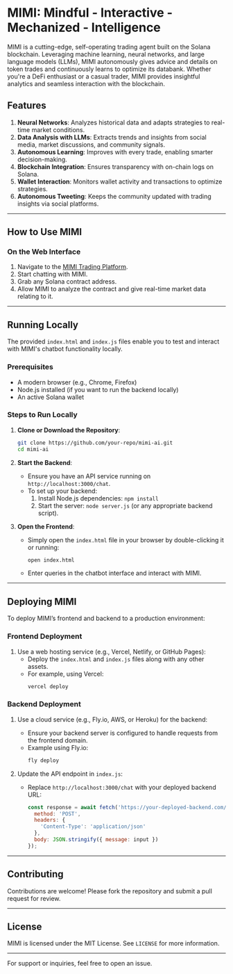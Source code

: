 # MIMI: Mindful - Interactive - Mechanized - Intelligence

MIMI is a cutting-edge, self-operating trading agent built on the Solana blockchain. Leveraging machine learning, neural networks, and large language models (LLMs), MIMI autonomously gives advice and details on token trades and continuously learns to optimize its databank. Whether you're a DeFi enthusiast or a casual trader, MIMI provides insightful analytics and seamless interaction with the blockchain.

## Features

1. **Neural Networks**: Analyzes historical data and adapts strategies to real-time market conditions.
2. **Data Analysis with LLMs**: Extracts trends and insights from social media, market discussions, and community signals.
3. **Autonomous Learning**: Improves with every trade, enabling smarter decision-making.
4. **Blockchain Integration**: Ensures transparency with on-chain logs on Solana.
5. **Wallet Interaction**: Monitors wallet activity and transactions to optimize strategies.
6. **Autonomous Tweeting**: Keeps the community updated with trading insights via social platforms.

---

## How to Use MIMI

### **On the Web Interface**

1. Navigate to the [MIMI Trading Platform](https://mimiai.io).
2. Start chatting with MIMI.
3. Grab any Solana contract address.
4. Allow MIMI to analyze the contract and give real-time market data relating to it.

---

## Running Locally

The provided `index.html` and `index.js` files enable you to test and interact with MIMI's chatbot functionality locally.

### Prerequisites

- A modern browser (e.g., Chrome, Firefox)
- Node.js installed (if you want to run the backend locally)
- An active Solana wallet

### Steps to Run Locally

1. **Clone or Download the Repository**:
   ```bash
   git clone https://github.com/your-repo/mimi-ai.git
   cd mimi-ai
   ```

2. **Start the Backend**:
   - Ensure you have an API service running on `http://localhost:3000/chat`.
   - To set up your backend:
     1. Install Node.js dependencies: `npm install`
     2. Start the server: `node server.js` (or any appropriate backend script).

3. **Open the Frontend**:
   - Simply open the `index.html` file in your browser by double-clicking it or running:
     ```bash
     open index.html
     ```
   - Enter queries in the chatbot interface and interact with MIMI.

---

## Deploying MIMI

To deploy MIMI’s frontend and backend to a production environment:

### **Frontend Deployment**

1. Use a web hosting service (e.g., Vercel, Netlify, or GitHub Pages):
   - Deploy the `index.html` and `index.js` files along with any other assets.
   - For example, using Vercel:
     ```bash
     vercel deploy
     ```

### **Backend Deployment**

1. Use a cloud service (e.g., Fly.io, AWS, or Heroku) for the backend:
   - Ensure your backend server is configured to handle requests from the frontend domain.
   - Example using Fly.io:
     ```bash
     fly deploy
     ```

2. Update the API endpoint in `index.js`:
   - Replace `http://localhost:3000/chat` with your deployed backend URL:
     ```javascript
     const response = await fetch('https://your-deployed-backend.com/chat', {
       method: 'POST',
       headers: {
         'Content-Type': 'application/json'
       },
       body: JSON.stringify({ message: input })
     });
     ```

---

## Contributing

Contributions are welcome! Please fork the repository and submit a pull request for review.

---

## License

MIMI is licensed under the MIT License. See `LICENSE` for more information.

---

For support or inquiries, feel free to open an issue.
